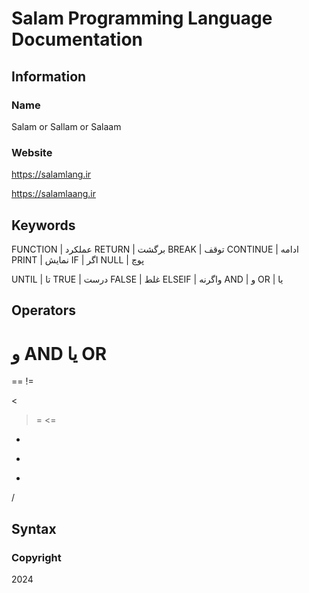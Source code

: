 # Salam Programming Language Documentation

## Information

### Name

Salam or Sallam or Salaam

### Website

https://salamlang.ir

https://salamlaang.ir

## Keywords

FUNCTION        |        عملکرد
RETURN        |        برگشت
BREAK        |        توقف
CONTINUE        |        ادامه
PRINT        |        نمایش
IF        |        اگر
NULL        |        پوچ

UNTIL        |        تا
TRUE        |        درست
FALSE        |        غلط
ELSEIF        |        واگرنه
AND        |        و
OR        |        یا

## Operators

و  AND
یا   OR
=
==
!=
>
<
>=
<=
+
-
*
/

## Syntax



### Copyright

2024
